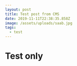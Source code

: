 ```yaml
---
layout: post
title: Test post from CMS
date: 2019-11-11T22:38:35.858Z
image: /assets/uploads/saab.jpg
tags:
  - test
---
```

# Test only
